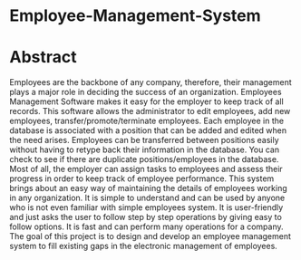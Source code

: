 # Employee-Management-System
# Abstract
Employees are the backbone of any company, therefore, their management plays a major role in deciding the success of an organization. Employees Management Software makes it easy for the employer to keep track of all records. This software allows the administrator to edit employees, add new employees, transfer/promote/terminate employees. Each employee in the database is associated with a position that can be added and edited when the need arises. Employees can be transferred between positions easily without having to retype back their information in the database. You can check to see if there are duplicate positions/employees in the database. Most of all, the employer can assign tasks to employees and assess their progress in order to keep track of employee performance. 
This system brings about an easy way of maintaining the details of employees working in any organization. It is simple to understand and can be used by anyone who is not even familiar with simple employees system. It is user-friendly and just asks the user to follow step by step operations by giving easy to follow options. It is fast and can perform many operations for a company. The goal of this project is to design and develop an employee management system to fill existing gaps in the electronic management of employees.

